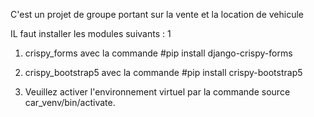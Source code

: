 C'est un projet de groupe portant sur la vente et la location de vehicule


IL faut installer les modules suivants :
1
1. crispy_forms avec la commande #pip install django-crispy-forms

2. crispy_bootstrap5 avec la commande #pip install crispy-bootstrap5

3. Veuillez activer l'environnement virtuel par la commande source car_venv/bin/activate.
 
 
